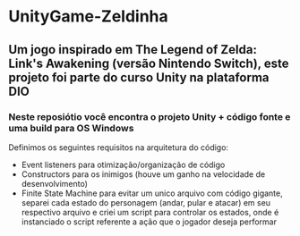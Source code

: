 # UnityGame-Zeldinha

## Um jogo inspirado em The Legend of Zelda: Link's Awakening (versão Nintendo Switch), este projeto foi parte do curso Unity na plataforma DIO

### Neste reposiótio você encontra o projeto Unity + código fonte e uma build para OS Windows

Definimos os seguintes requisitos na arquitetura do código:
  - Event listeners para otimização/organização de código 
  - Constructors para os inimigos (houve um ganho na velocidade de desenvolvimento) 
  - Finite State Machine para evitar um unico arquivo com código gigante, separei cada estado do personagem (andar, pular e atacar) em seu respectivo arquivo e criei um script para controlar os estados, onde é instanciado o script referente a ação que o jogador deseja performar
